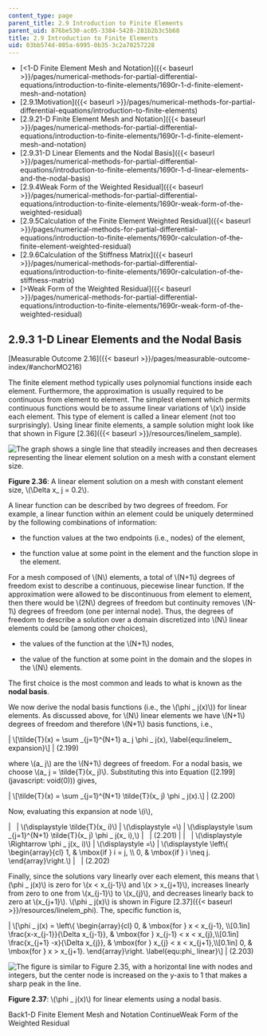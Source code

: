 ```yaml
---
content_type: page
parent_title: 2.9 Introduction to Finite Elements
parent_uid: 876be530-ac05-3384-5428-281b2b3c5b68
title: 2.9 Introduction to Finite Elements
uid: 03bb574d-085a-6995-0b35-3c2a70257228
---
```


*   [<1-D Finite Element Mesh and Notation]({{< baseurl >}}/pages/numerical-methods-for-partial-differential-equations/introduction-to-finite-elements/1690r-1-d-finite-element-mesh-and-notation)
*   [2.9.1Motivation]({{< baseurl >}}/pages/numerical-methods-for-partial-differential-equations/introduction-to-finite-elements)
*   [2.9.21-D Finite Element Mesh and Notation]({{< baseurl >}}/pages/numerical-methods-for-partial-differential-equations/introduction-to-finite-elements/1690r-1-d-finite-element-mesh-and-notation)
*   [2.9.31-D Linear Elements and the Nodal Basis]({{< baseurl >}}/pages/numerical-methods-for-partial-differential-equations/introduction-to-finite-elements/1690r-1-d-linear-elements-and-the-nodal-basis)
*   [2.9.4Weak Form of the Weighted Residual]({{< baseurl >}}/pages/numerical-methods-for-partial-differential-equations/introduction-to-finite-elements/1690r-weak-form-of-the-weighted-residual)
*   [2.9.5Calculation of the Finite Element Weighted Residual]({{< baseurl >}}/pages/numerical-methods-for-partial-differential-equations/introduction-to-finite-elements/1690r-calculation-of-the-finite-element-weighted-residual)
*   [2.9.6Calculation of the Stiffness Matrix]({{< baseurl >}}/pages/numerical-methods-for-partial-differential-equations/introduction-to-finite-elements/1690r-calculation-of-the-stiffness-matrix)
*   [\>Weak Form of the Weighted Residual]({{< baseurl >}}/pages/numerical-methods-for-partial-differential-equations/introduction-to-finite-elements/1690r-weak-form-of-the-weighted-residual)

2.9.3 1-D Linear Elements and the Nodal Basis
---------------------------------------------

[Measurable Outcome 2.16]({{< baseurl >}}/pages/measurable-outcome-index/#anchorMO216)

The finite element method typically uses polynomial functions inside each element. Furthermore, the approximation is usually required to be continuous from element to element. The simplest element which permits continuous functions would be to assume linear variations of \\(x\\) inside each element. This type of element is called a linear element (not too surprisingly). Using linear finite elements, a sample solution might look like that shown in Figure [2.36]({{< baseurl >}}/resources/linelem_sample).

![The graph shows a single line that steadily increases and then decreases representing the linear element solution on a mesh with a constant element size.](BASEURL_PLACEHOLDER/resources/linelem_sample)

**Figure 2.36**: A linear element solution on a mesh with constant element size, \\(\\Delta x\_ j = 0.2\\).

A linear function can be described by two degrees of freedom. For example, a linear function within an element could be uniquely determined by the following combinations of information:

*   the function values at the two endpoints (i.e., nodes) of the element,
    
*   the function value at some point in the element and the function slope in the element.
    

For a mesh composed of \\(N\\) elements, a total of \\(N+1\\) degrees of freedom exist to describe a continuous, piecewise linear function. If the approximation were allowed to be discontinuous from element to element, then there would be \\(2N\\) degrees of freedom but continuity removes \\(N-1\\) degrees of freedom (one per internal node). Thus, the degrees of freedom to describe a solution over a domain discretized into \\(N\\) linear elements could be (among other choices),

*   the values of the function at the \\(N+1\\) nodes,
    
*   the value of the function at some point in the domain and the slopes in the \\(N\\) elements.
    

The first choice is the most common and leads to what is known as the **nodal basis**.

We now derive the nodal basis functions (i.e., the \\(\\phi \_ j(x)\\)) for linear elements. As discussed above, for \\(N\\) linear elements we have \\(N+1\\) degrees of freedom and therefore \\(N+1\\) basis functions, i.e.,

| \\\[\\tilde{T}(x) = \\sum \_{j=1}^{N+1} a\_ j \\phi \_ j(x), \\label{equ:linelem\_ expansion}\\\] | (2.199) 

where \\(a\_ j\\) are the \\(N+1\\) degrees of freedom. For a nodal basis, we choose \\(a\_ j = \\tilde{T}(x\_ j)\\). Substituting this into Equation ([2.199](javascript: void(0))) gives,

| \\\[\\tilde{T}(x) = \\sum \_{j=1}^{N+1} \\tilde{T}(x\_ j) \\phi \_ j(x).\\\] | (2.200) 

Now, evaluating this expansion at node \\(i\\),

| &nbsp; | \\(\\displaystyle \\tilde{T}(x\_ i)\\) | \\(\\displaystyle =\\) | \\(\\displaystyle \\sum \_{j=1}^{N+1} \\tilde{T}(x\_ j) \\phi \_ j(x\_ i),\\) | &nbsp; | (2.201) |
| &nbsp; | \\(\\displaystyle \\Rightarrow \\phi \_ j(x\_ i)\\) | \\(\\displaystyle =\\) | \\(\\displaystyle \\left\\{ \\begin{array}{cl} 1, & \\mbox{if } i = j, \\\\ 0, & \\mbox{if } i \\neq j. \\end{array}\\right.\\) | &nbsp; | (2.202) 

Finally, since the solutions vary linearly over each element, this means that \\(\\phi \_ j(x)\\) is zero for \\(x < x\_{j-1}\\) and \\(x > x\_{j+1}\\), increases linearly from zero to one from \\(x\_{j-1}\\) to \\(x\_{j}\\), and decreases linearly back to zero at \\(x\_{j+1}\\). \\(\\phi \_ j(x)\\) is shown in Figure [2.37]({{< baseurl >}}/resources/linelem_phi). The, specific function is,

| \\\[\\phi \_ j(x) = \\left\\{ \\begin{array}{cl} 0, & \\mbox{for } x < x\_{j-1}, \\\\\[0.1in\] \\frac{x-x\_{j-1}}{\\Delta x\_{j-1}}, & \\mbox{for } x\_{j-1} < x < x\_{j},\\\\\[0.1in\] \\frac{x\_{j+1} -x}{\\Delta x\_{j}}, & \\mbox{for } x\_{j} < x < x\_{j+1},\\\\\[0.1in\] 0, & \\mbox{for } x > x\_{j+1}. \\end{array}\\right. \\label{equ:phi\_ linear}\\\] | (2.203) 

![The figure is similar to Figure 2.35, with a horizontal line with nodes and integers, but the center node is increased on the y-axis to 1 that makes a sharp peak in the line. ](BASEURL_PLACEHOLDER/resources/linelem_phi)

**Figure 2.37**: \\(\\phi \_ j(x)\\) for linear elements using a nodal basis.

Back1-D Finite Element Mesh and Notation ContinueWeak Form of the Weighted Residual